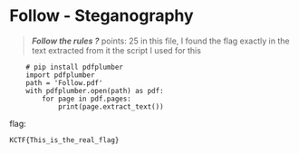 # Follow - Steganography
>***Follow the rules ?***
points: 25
in this file, I found the flag exactly in the text extracted from it 
the script I used for this 
```
    # pip install pdfplumber
    import pdfplumber
    path = 'Follow.pdf'
    with pdfplumber.open(path) as pdf:
        for page in pdf.pages:
            print(page.extract_text())
```
flag: 
```
KCTF{This_is_the_real_flag}
```